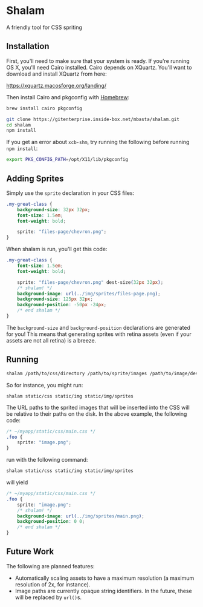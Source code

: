 # Shalam

A friendly tool for CSS spriting


## Installation

First, you'll need to make sure that your system is ready. If you're running
OS X, you'll need Cairo installed. Cairo depends on XQuartz. You'll want to
download and install XQuartz from here:

https://xquartz.macosforge.org/landing/

Then install Cairo and pkgconfig with [Homebrew](http://brew.sh):

```bash
brew install cairo pkgconfig
```

```bash
git clone https://gitenterprise.inside-box.net/mbasta/shalam.git
cd shalam
npm install
```

If you get an error about `xcb-shm`, try running the following before running
`npm install`:

```bash
export PKG_CONFIG_PATH=/opt/X11/lib/pkgconfig
```


## Adding Sprites

Simply use the `sprite` declaration in your CSS files:

```css
.my-great-class {
    background-size: 32px 32px;
    font-size: 1.5em;
    font-weight: bold;

    sprite: "files-page/chevron.png";
}
```

When shalam is run, you'll get this code:

```css
.my-great-class {
    font-size: 1.5em;
    font-weight: bold;

    sprite: "files-page/chevron.png" dest-size(32px 32px);
    /* shalam! */
    background-image: url(../img/sprites/files-page.png);
    background-size: 125px 32px;
    background-position: -50px -24px;
    /* end shalam */
}
```

The `background-size` and `background-position` declarations are generated for
you! This means that generating sprites with retina assets (even if your assets
are not all retina) is a breeze.


## Running

```bash
shalam /path/to/css/directory /path/to/sprite/images /path/to/image/destination
```

So for instance, you might run:

```
shalam static/css static/img static/img/sprites
```

The URL paths to the sprited images that will be inserted into the CSS will be
relative to their paths on the disk. In the above example, the following code:

```css
/* ~/myapp/static/css/main.css */
.foo {
    sprite: "image.png";
}
```

run with the following command:

```bash
shalam static/css static/img static/img/sprites
```

will yield

```css
/* ~/myapp/static/css/main.css */
.foo {
    sprite: "image.png";
    /* shalam! */
    background-image: url(../img/sprites/main.png);
    background-position: 0 0;
    /* end shalam */
}
```


## Future Work

The following are planned features:

- Automatically scaling assets to have a maximum resolution (a maximum
  resolution of 2x, for instance).
- Image paths are currently opaque string identifiers. In the future, these
  will be replaced by `url()`s.
